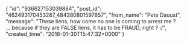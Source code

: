  {
   "id": "936627153039884",
   "post_id": "462493170453287_484380801597857",
   "from_name": "Pete Daoust",
   "message": "These liens, how come no one is coming to arrest me ? ....because if they are FALSE liens, it has to be FRAUD, right ? :/",
   "created_time": "2016-01-30T15:47:32+0000"
 }
